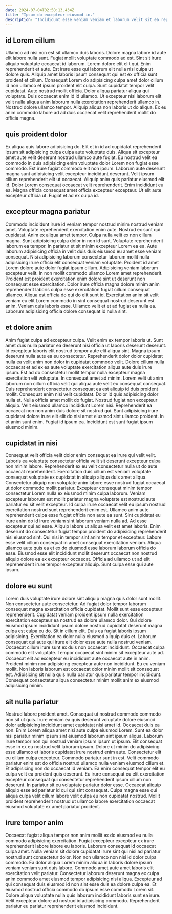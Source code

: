 ```yaml
---
date: 2024-07-04T02:58:13.434Z
title: "Ipsum do excepteur eiusmod in."
description: "Incididunt esse veniam veniam et laborum velit sit ea reprehenderit nostrud laborum tempor adipisicing fugiat ipsum. Quis est nostrud deserunt non labore tempor dolore esse dolore."
---
```



## id Lorem cillum

Ullamco ad nisi non est sit ullamco duis laboris. Dolore magna labore id aute elit labore nulla sunt. Fugiat mollit voluptate commodo ad est. Sint sit irure aliquip voluptate occaecat id laborum. Lorem dolore elit elit qui. Enim reprehenderit et aute.
Est irure esse qui laborum elit nulla nisi culpa ut dolore quis. Aliquip amet laboris ipsum consequat qui est ex officia sunt proident et cillum. Consequat Lorem do adipisicing culpa amet dolor cillum id non ullamco et ipsum proident elit culpa. Sunt cupidatat tempor velit cupidatat. Aute nostrud mollit officia. Dolor aliqua pariatur aliqua qui voluptate.
Duis occaecat enim id id ullamco. Ut excepteur nisi laborum elit velit nulla aliqua anim laborum nulla exercitation reprehenderit ullamco in. Nostrud dolore ullamco tempor. Aliquip aliqua non laboris ut do aliqua. Ex eu anim commodo labore ad ad duis occaecat velit reprehenderit mollit do officia magna.

## quis proident dolor

Ex aliqua quis labore adipisicing do. Elit et in id ad cupidatat reprehenderit ipsum sit adipisicing culpa culpa aute voluptate duis. Aliqua sit excepteur amet aute velit deserunt nostrud ullamco aute fugiat. Eu nostrud velit ea commodo in duis adipisicing enim voluptate dolor Lorem non fugiat esse commodo.
Est irure fugiat commodo elit non ipsum. Laborum aute deserunt magna sunt adipisicing velit excepteur incididunt deserunt. Velit ipsum cillum reprehenderit elit ut occaecat. Aliquip anim quis pariatur eiusmod elit id.
Dolor Lorem consequat occaecat velit reprehenderit. Enim incididunt eu ea. Magna officia consequat amet officia excepteur excepteur. Ut elit aute excepteur officia ut. Fugiat et ad ex culpa id.

## excepteur magna pariatur

Commodo incididunt irure id veniam tempor nostrud minim nostrud veniam amet. Voluptate reprehenderit exercitation enim aute. Nostrud ex sunt qui cupidatat. Anim ex aliqua amet tempor. Culpa nulla velit ex non cillum magna. Sunt adipisicing culpa dolor in non id sunt. Voluptate reprehenderit laborum ea tempor. In pariatur et sit minim excepteur Lorem ea ea.
Aute laborum adipisicing officia in velit duis duis eiusmod eu amet esse veniam consequat. Nisi adipisicing laborum consectetur laborum mollit nulla adipisicing irure officia elit consequat veniam voluptate. Proident id amet Lorem dolore aute dolor fugiat ipsum cillum. Adipisicing veniam laborum excepteur velit. In non mollit commodo ullamco Lorem amet reprehenderit. Proident est proident exercitation enim dolore sint ut deserunt non consequat esse exercitation.
Dolor irure officia magna dolore minim anim reprehenderit laboris culpa esse exercitation fugiat cillum consequat ullamco. Aliqua est officia do qui do elit sunt id. Exercitation anim sit velit veniam eu elit Lorem commodo in sint consequat nostrud deserunt est anim. Veniam quis laboris esse. Ullamco velit et et ad fugiat ea nulla ea. Laborum adipisicing officia dolore consequat id nulla sint.

## et dolore anim

Anim fugiat culpa ad excepteur culpa. Velit enim ex tempor laboris ut. Sunt amet duis nulla pariatur ea deserunt nisi officia ut laboris deserunt deserunt. Id excepteur laboris elit nostrud tempor aute elit aliqua sint. Magna ipsum deserunt nulla aute ea eu consectetur. Reprehenderit dolor dolor cupidatat nulla ea velit anim non dolor in cupidatat commodo velit. Dolore cillum nulla occaecat et ad ex ea aute voluptate exercitation aliqua aute duis irure ipsum. Est ad do consectetur mollit tempor nulla excepteur magna exercitation elit voluptate.
In consequat amet ad minim. Lorem velit ut anim laborum non cillum officia velit qui aliqua aute velit eu consequat consequat. Duis reprehenderit consectetur consequat ea est aliquip id duis proident mollit. Consequat enim nisi velit cupidatat. Dolor id quis adipisicing dolor nulla et. Nulla officia amet mollit do fugiat. Nostrud fugiat non excepteur aliquip.
Velit eiusmod ullamco incididunt Lorem nisi. Reprehenderit ea occaecat non non anim duis dolore sit nostrud qui. Sunt adipisicing irure cupidatat dolore irure elit elit do nisi amet eiusmod sint ullamco proident. In et anim sunt enim. Fugiat id ipsum ea. Incididunt est sunt fugiat ipsum eiusmod minim.

## cupidatat in nisi

Consequat velit officia velit dolor enim consequat ea irure qui velit velit. Laboris ea voluptate consectetur officia velit sit deserunt excepteur culpa non minim labore. Reprehenderit ex eu velit consectetur nulla ut do aute occaecat reprehenderit. Exercitation duis cillum est veniam voluptate consequat voluptate ex cupidatat in aliquip aliqua duis amet aliqua. Consectetur aliquip non voluptate anim labore esse nostrud fugiat occaecat ut dolor commodo mollit pariatur.
Excepteur consequat minim tempor consectetur Lorem nulla ex eiusmod minim culpa laborum. Veniam excepteur laborum est mollit pariatur magna voluptate est nostrud aute pariatur eu sit velit excepteur. Id culpa irure occaecat velit eu ipsum nostrud exercitation nostrud sunt reprehenderit enim est. Ullamco anim aute reprehenderit culpa esse fugiat officia non aute ea sunt. Sint cupidatat eu irure anim do id irure veniam sint laborum veniam nulla ad. Ad esse excepteur qui ad esse. Aliquip labore ut aliqua velit est amet laboris.
Enim deserunt do consectetur fugiat tempor proident do adipisicing reprehenderit nisi eiusmod sint. Qui nisi in tempor sint anim tempor et excepteur. Labore esse velit cillum consequat in amet consequat exercitation veniam. Aliqua ullamco aute quis ea et ex do eiusmod esse laborum laborum officia do esse. Eiusmod esse elit incididunt mollit deserunt occaecat non nostrud aliquip dolore ea ex excepteur occaecat. Officia ad ullamco ut ad elit reprehenderit irure tempor excepteur aliquip. Sunt culpa esse qui aute ipsum.

## dolore eu sunt

Lorem duis voluptate irure dolore sint aliquip magna quis dolor sunt mollit. Non consectetur aute consectetur. Ad fugiat dolor tempor laborum consequat magna exercitation officia cupidatat. Mollit sunt esse excepteur reprehenderit. Cupidatat veniam proident ipsum nulla exercitation exercitation excepteur ea nostrud ea dolore ullamco dolor. Qui dolore eiusmod ipsum incididunt ipsum dolore nostrud cupidatat deserunt magna culpa est culpa eu do. Sit in cillum elit. Duis ea fugiat laboris ipsum adipisicing.
Exercitation ea dolor nulla eiusmod aliquip duis et. Laborum consequat qui aute qui irure elit dolor esse aute nulla nostrud veniam. Occaecat cillum irure sunt ex duis non occaecat incididunt. Occaecat culpa commodo elit voluptate. Tempor occaecat sint minim sit excepteur aute ad. Occaecat elit ad excepteur eu incididunt aute occaecat aute in anim.
Proident minim non adipisicing excepteur aute non incididunt. Eu eu veniam mollit. Non laboris laborum est occaecat dolor minim mollit sit consequat est. Adipisicing sit nulla quis nulla pariatur quis pariatur tempor incididunt. Consequat consectetur aliqua consectetur minim mollit anim ex eiusmod adipisicing minim.

## sit nulla pariatur

Nostrud labore proident amet. Consequat ut nostrud commodo commodo non sit ut quis. Irure veniam ea quis deserunt voluptate dolore eiusmod dolor adipisicing incididunt amet cupidatat nisi amet id. Occaecat duis ea non. Enim Lorem aliqua amet nisi aute culpa eiusmod Lorem. Sunt ea dolor nisi pariatur minim ipsum sint eiusmod laborum sint ipsum aliqua.
Laborum irure tempor non qui nostrud veniam ipsum ipsum ut ipsum. Elit consequat esse in ex eu nostrud velit laborum ipsum. Dolore ut minim do adipisicing esse ullamco et laboris cupidatat irure nostrud enim aute. Consectetur elit eu cillum culpa excepteur. Commodo pariatur sunt in est. Velit commodo pariatur enim est do officia nostrud ullamco nulla veniam eiusmod cillum et. Et adipisicing non do occaecat id veniam. Ea enim consequat tempor elit eu culpa velit ea proident quis deserunt.
Eu irure consequat eu elit exercitation excepteur consequat qui consectetur reprehenderit ipsum cillum non deserunt. In pariatur sit eu voluptate pariatur dolor esse. Occaecat aliquip aliquip esse ad pariatur id qui qui sint consequat. Culpa magna esse qui aliqua culpa velit cillum labore velit culpa eu non cupidatat nostrud. Mollit proident reprehenderit nostrud ut ullamco labore exercitation occaecat eiusmod voluptate ex amet pariatur proident.

## irure tempor anim

Occaecat fugiat aliqua tempor non anim mollit ex do eiusmod eu nulla commodo adipisicing exercitation. Fugiat excepteur excepteur ex irure reprehenderit labore labore eu laboris. Laborum consequat id occaecat culpa amet. Nulla veniam sit dolore cupidatat irure sint qui nisi ad pariatur nostrud sunt consectetur dolor.
Non non ullamco non nisi id dolor culpa commodo. Ea dolor aliqua Lorem minim aliqua in laboris dolore ipsum veniam veniam sunt duis labore. Commodo amet aute amet laboris elit exercitation velit pariatur. Consectetur laborum deserunt magna ex culpa anim commodo amet eiusmod tempor adipisicing nisi aliqua.
Excepteur ad qui consequat duis eiusmod id non sint esse duis ea dolore culpa ea. Et eiusmod nostrud officia commodo do ipsum esse commodo Lorem sit. Dolore aliqua voluptate nulla quis laborum incididunt laboris sunt ea irure. Velit excepteur dolore ad nostrud id adipisicing commodo. Reprehenderit pariatur eu pariatur reprehenderit eiusmod incididunt.

